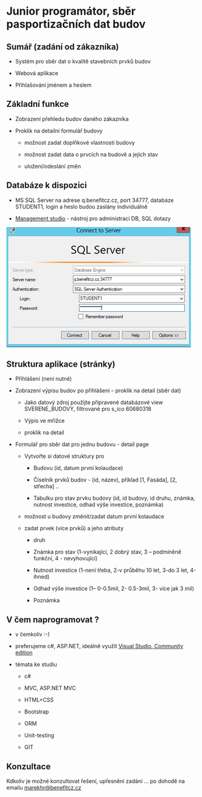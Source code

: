 # Junior programátor, sběr pasportizačních dat budov

## Sumář (zadání od zákazníka)

* Systém pro sběr dat o kvalitě stavebních prvků budov

* Webová aplikace

* Přihlašování jménem a heslem 

## Základní funkce

* Zobrazení přehledu budov daného zákazníka

* Proklik na detailní formulář budovy
  
  * možnost zadat doplňkové vlastnosti budovy
  
  * možnost zadat data o prvcích na budově a jejich stav
  
  * uložení/odeslání změn

## Databáze k dispozici

* MS SQL Server na adrese q.benefitcz.cz, port 34777, databáze STUDENT1, login a heslo budou zaslány individuálně

* [Management studio](https://go.microsoft.com/fwlink/?linkid=849819) - nástroj pro administraci DB, SQL dotazy

![](.\images\StudentSMSLogin.png)

## Struktura aplikace (stránky)

* Přihlášení (není nutné)

* Zobrazení výpisu budov po přihlášení – proklik na detail (sběr dat)
  
  * Jako datový zdroj použijte připravené databázové view SVERENE_BUDOVY, filtrované pro s_ico 60680318
  
  * Výpis ve mřížce
  
  * proklik na detail

* Formulář pro sběr dat pro jednu budovu - detail page
  
  * Vytvořte si datové struktury pro
    
    * Budovu (id, datum první kolaudace)
    
    * Číselník prvků budov - (id, název), příklad [1, Fasáda], [2, střecha] ..
    
    * Tabulku pro stav prvku budovy (id, id budovy, id druhu, známka, nutnost investice, odhad výše investice, poznámka)
  
  * možnost u budovy změnit/zadat  datum první kolaudace
  
  * zadat prvek (více prvků) a jeho atributy
    
    * druh
    
    * Známka pro stav (1-vynikající,
      2 dobrý stav, 3 – podmíněně funkční, 4 - nevyhovující)
    
    * Nutnost investice (1-není třeba, 2-v průběhu 10 let,
      3-do 3 let, 4-ihned)
    
    * Odhad výše investice (1– 0-0.5mil, 2- 0.5-3mil, 3- více jak 3 mil)
    
    * Poznámka

## V čem naprogramovat ?

* v čemkoliv :-)

* preferujeme c#, ASP.NET, ideálně využít [Visual Studio, Community edition](https://www.visualstudio.com/cs/downloads/?rr=https%3A%2F%2Fwww.google.cz%2F)

* témata ke studiu
  
  * c#
  
  * MVC, ASP.NET MVC
  
  * HTML+CSS
  
  * Bootstrap
  
  * ORM
  
  * Unit-testing
  
  * GIT

## Konzultace

Kdkoliv je možné konzultovat řešení, upřesnění zadání ... po dohodě na emailu [marekhr@benefitcz.cz](mailto:marekhr@benefitcz.cz)
